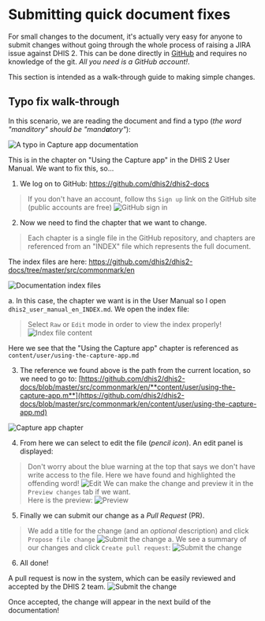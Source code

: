 # Submitting quick document fixes

<!--DHIS2-SECTION-ID:submitting_doc_fixes-->

For small changes to the document, it's actually very easy for anyone to
submit changes without going through the whole process of raising a JIRA
issue against DHIS 2. This can be done directly in
[GitHub](https://github.com/dhis2/dhis2-docs) and requires no knowledge of
the git. _All you need is a GitHub account!_.

This section is intended as a walk-through guide to making simple changes.

## Typo fix walk-through

In this scenario, we are reading the document and find a typo (_the word
"manditory" should be "mand**a**tory"_):

![A typo in Capture app documentation](resources/images/doc_pr_001.png)

This is in the chapter on "Using the Capture app" in the DHIS 2 User Manual.
We want to fix this, so...

1. We log on to GitHub: https://github.com/dhis2/dhis2-docs

  > If you don't have an account, follow ths `Sign up` link on the GitHub site  
  (public accounts are free)
  ![GitHub sign in](resources/images/doc_pr_001b.png)

2. Now we need to find the chapter that we want to change.
  > Each chapter is a single file in the GitHub repository, and chapters are
  referenced from an "INDEX" file which represents the full document.

  The index files are here:  https://github.com/dhis2/dhis2-docs/tree/master/src/commonmark/en

  ![Documentation index files](resources/images/doc_pr_002.png)

  a. In this case, the chapter we want is in the User Manual
  so I open `dhis2_user_manual_en_INDEX.md`. We open the index file:
  > Select `Raw` or `Edit` mode in order to view the index properly!
    ![Index file content](resources/images/doc_pr_003.png)

  Here we see that the "Using the Capture app" chapter is referenced as
  `content/user/using-the-capture-app.md`

3. The reference we found above is the path from the current location, so
we need to go to: [https://github.com/dhis2/dhis2-docs/blob/master/src/commonmark/en/**content/user/using-the-capture-app.m**](https://github.com/dhis2/dhis2-docs/blob/master/src/commonmark/en/content/user/using-the-capture-app.md)

  ![Capture app chapter](resources/images/doc_pr_004b.png)

4. From here we can select to edit the file (_pencil icon_). An edit
panel is displayed:

  > Don't worry about the blue warning at the top that says we don't have
  write access to the file. Here we have found and highlighted the offending
  word!
  ![Edit](resources/images/doc_pr_005.png)
  We can make the change and preview it in the `Preview changes` tab if we want.  
  Here is the preview:
  ![Preview](resources/images/doc_pr_006.png)

5. Finally we can submit our change as a _Pull Request_ (PR).
  > We add a title for the change (and an _optional_ description) and click
  `Propose file change`
  ![Submit the change](resources/images/doc_pr_007.png)
  a. We see a summary of our changes and click `Create pull request`:
    ![Submit the change](resources/images/doc_pr_008.png)

6. All done!

A pull request is now in the system, which can be easily reviewed
and accepted by the DHIS 2 team.
![Submit the change](resources/images/doc_pr_009.png)

Once accepted, the change will appear in the next build of the documentation!    
